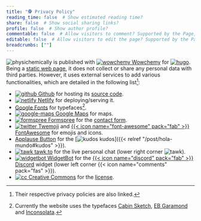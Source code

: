 ```yaml
---
title: "🕵️ Privacy Policy"
reading_time: false  # Show estimated reading time?
share: false  # Show social sharing links?
profile: false  # Show author profile?
commentable: false  # Allow visitors to comment? Supported by the Page, Post, and Docs content types.
editable: false  # Allow visitors to edit the page? Supported by the Page, Post, and Docs content types.
breadcrumbs: [""]
---
```


<img draggable="false" class="icon" alt="physichemically" src="/icon/logo-physichemically.svg"> is published with [<img draggable="false" class="icon" alt="wowchemy" src="/icon/wowchemy.png"> Wowchemy](https://wowchemy.com/) for [<img draggable="false" class="icon" alt="hugo" src="/icon/hugo.svg">](https://gohugo.io). Being a [static web page](https://en.wikipedia.org/wiki/Static_web_page), it does not collect or share any personal data with third parties. However, it uses external services to add various functionalities, which are detailed in the following list[^1]:

[^1]: Their respective privacy policies are also linked.

- [<img draggable="false" class="icon" alt="github" src="/icon/github.jpg"> Github](https://docs.github.com/en/github/site-policy/github-privacy-statement) for hosting its [source code](https://github.com/rodrigoalcarazdelaosa/fisiquimicamente).
- [<img draggable="false" class="icon" alt="netlify" src="/icon/netlify.svg"> Netlify](https://www.netlify.com/privacy/) for deploying/serving it.
- [Google Fonts](https://policies.google.com/privacy) for typefaces[^2].
- [<img draggable="false" class="icon" alt="google-maps" src="/icon/google-maps.svg"> Google Maps](https://policies.google.com/privacy) for maps.
- [<img draggable="false" class="icon" alt="formspree" src="/icon/formspree.svg"> Formspree](https://formspree.io/legal/privacy-policy) for the [contact form](/en/#contact).
- [<img draggable="false" class="icon" alt="twitter" src="/icon/twitter.svg"> Twemoji](https://twitter.com/es/privacy) and [{{< icon name="font-awesome" pack="fab" >}} FontAwesome](https://fontawesome.com/privacy) for emojis and icons.
- [Applause Button](https://applause-button.com) for the [<img draggable="false" class="icon" alt="kudos" src="/icon/kudos.svg"> kudos]({{< relref "/post/hola-mundo#kudos" >}}).
- [<img draggable="false" class="icon" alt="tawk" src="/icon/tawk-sitelogo.png"> tawk.to](https://www.tawk.to/privacy-policy/) for the live personal chat (lower right corner <img draggable="false" class="icon" alt="tawk" src="/icon/tawk.svg">).
- [<img draggable="false" class="icon" alt="widgetbot" src="/icon/widgetbot.svg"> WidgetBot](https://widgetbot.io/legal/privacy-policy/) for the [{{< icon name="discord" pack="fab" >}} Discord](https://discord.gg/kJqPqTJ) widget (lower left corner {{< icon name="comments" pack="fas" >}}).
- [<img draggable="false" class="icon" alt="cc" src="/icon/cc.svg"> Creative Commons](https://creativecommons.org/privacy/) for the [license](/en/license).

[^2]: Currently the website uses the typefaces [Cabin Sketch](https://fonts.google.com/specimen/Cabin+Sketch), [EB Garamond](https://fonts.google.com/specimen/EB+Garamond) and [Inconsolata](https://fonts.google.com/specimen/Inconsolata).
